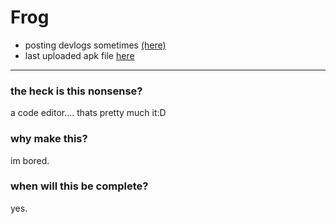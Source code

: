 # Frog

- posting devlogs sometimes [(here\)](https://www.facebook.com/profile.php?id=100083333136200)
- last uploaded apk file [here](https://www.mediafire.com/file/wn1q91j0ln2hplj/frog.apk/file)

----

### the heck is this nonsense?
a code editor.... thats pretty much it:D

### why make this?
im bored.

### when will this be complete?
yes.

